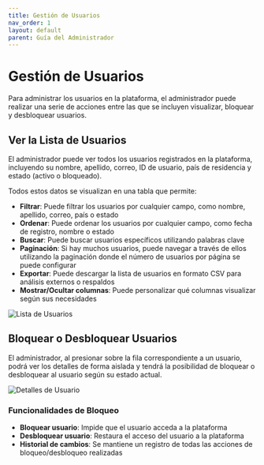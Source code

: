 ```yaml
---
title: Gestión de Usuarios
nav_order: 1
layout: default
parent: Guía del Administrador
---
```


# Gestión de Usuarios

Para administrar los usuarios en la plataforma, el administrador puede realizar una serie de acciones entre las que se incluyen visualizar, bloquear y desbloquear usuarios.

## Ver la Lista de Usuarios

El administrador puede ver todos los usuarios registrados en la plataforma, incluyendo su nombre, apellido, correo, ID de usuario, país de residencia y estado (activo o bloqueado).

Todos estos datos se visualizan en una tabla que permite:

- **Filtrar**: Puede filtrar los usuarios por cualquier campo, como nombre, apellido, correo, país o estado
- **Ordenar**: Puede ordenar los usuarios por cualquier campo, como fecha de registro, nombre o estado
- **Buscar**: Puede buscar usuarios específicos utilizando palabras clave
- **Paginación**: Si hay muchos usuarios, puede navegar a través de ellos utilizando la paginación donde el número de usuarios por página se puede configurar
- **Exportar**: Puede descargar la lista de usuarios en formato CSV para análisis externos o respaldos
- **Mostrar/Ocultar columnas**: Puede personalizar qué columnas visualizar según sus necesidades

![Lista de Usuarios]({{site.baseurl}}/assets/admin/users_list.jpeg)

## Bloquear o Desbloquear Usuarios

El administrador, al presionar sobre la fila correspondiente a un usuario, podrá ver los detalles de forma aislada y tendrá la posibilidad de bloquear o desbloquear al usuario según su estado actual.

![Detalles de Usuario]({{site.baseurl}}/assets/admin/users_details.jpeg)

### Funcionalidades de Bloqueo

- **Bloquear usuario**: Impide que el usuario acceda a la plataforma
- **Desbloquear usuario**: Restaura el acceso del usuario a la plataforma
- **Historial de cambios**: Se mantiene un registro de todas las acciones de bloqueo/desbloqueo realizadas
